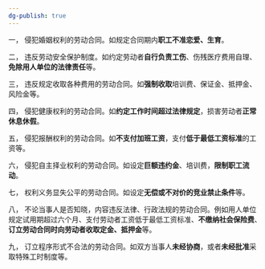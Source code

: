 ```yaml
---
dg-publish: true
---
```


一， 侵犯婚姻权利的劳动合同。如规定合同期内**职工不准恋爱、生育**。

二， 违反劳动安全保护制度。如约定劳动者**自行负责工伤**、伤残医疗费用自理、**免除用人单位的法律责任**等。

三， 违反规定收取各种费用的劳动合同。如**强制收取**培训费、保证金、抵押金、风险金等。

四， 侵犯健康权利的劳动合同。如**约定工作时间超过法律规定**，损害劳动者**正常休息休假**。

五， 侵犯报酬权利的劳动合同。如**不支付加班工资**，支付**低于最低工资标准**的工资等。

六， 侵犯自主择业权利的劳动合同。如设定**巨额违约金**、培训费，**限制职工流动**。

七， 权利义务显失公平的劳动合同。如设定**无偿或不对价的竞业禁止条件**等。

八， 不论当事人是否知晓，内容违反法律、行政法规的劳动合同。例如用人单位规定试用期超过六个月、支付劳动者工资低于最低工资标准、**不缴纳社会保险费**、**订立劳动合同时向劳动者收取定金、抵押金**等。

九， 订立程序形式不合法的劳动合同。如双方当事人**未经协商**，或者**未经批准**采取特殊工时制度等。

